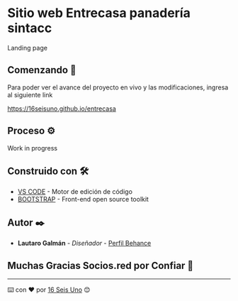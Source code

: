 # Sitio web Entrecasa panadería sintacc 

Landing page

## Comenzando 🚀

Para poder ver el avance del proyecto en vivo y las modificaciones, ingresa al siguiente link

https://16seisuno.github.io/entrecasa

## Proceso ⚙️

Work in progress

## Construido con 🛠️

* [VS CODE](https://code.visualstudio.com/) - Motor de edición de código
* [BOOTSTRAP](https://getbootstrap.com/) - Front-end open source toolkit

## Autor ✒️

* **Lautaro Galmán** - *Diseñador* - [Perfil Behance](https://www.behance.net/LautaroGalman)

## Muchas Gracias Socios.red por Confiar 🎁

---
⌨️ con ❤️ por [16 Seis Uno](https://www.instagram.com/estudio16seisuno/) 😊
